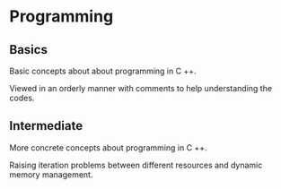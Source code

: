 # Programming

## Basics

Basic concepts about about programming in C ++.

Viewed in an orderly manner with comments to help understanding the codes.


## Intermediate

More concrete concepts about programming in C ++.

Raising iteration problems between different resources and dynamic memory management.
